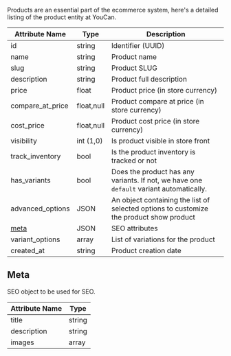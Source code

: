 Products are an essential part of the ecommerce system, here's a detailed listing of the product entity at YouCan.

| Attribute Name | Type | Description |
| --- | --- | --- |
| id | string | Identifier (UUID) |
| name | string | Product name |
| slug | string | Product SLUG |
| description | string | Product full description |
| price | float | Product price (in store currency) |
| compare_at_price | float,null | Product compare at price (in store currency) |
| cost_price | float,null | Product cost price (in store currency) |
| visibility | int (1,0) | Is product visible in store front |
| track_inventory | bool | Is the product inventory is tracked or not |
| has_variants | bool | Does the product has any variants. If not, we have one `default` variant automatically. |
| advanced_options | JSON | An object containing the list of selected options to customize the product show product |
| [meta](#meta) | JSON | SEO attributes |
| variant_options | array | List of variations for the product |
| created_at | string | Product creation date |

<a name="meta"></a>
## Meta

SEO object to be used for SEO.

| Attribute Name | Type|
| --- | --- |
| title | string |
| description | string |
| images | array |
